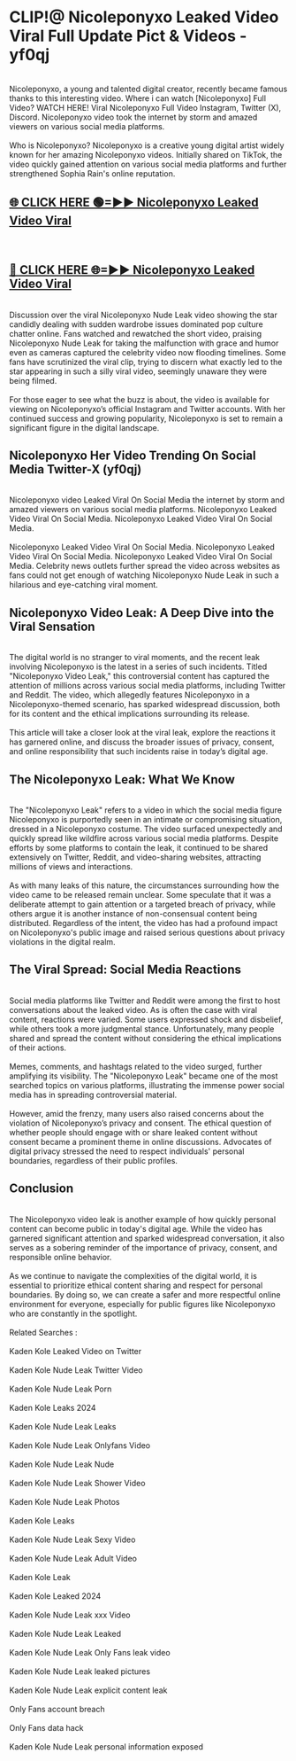 # CLIP!@ Nicoleponyxo Leaked Video Viral Full Update Pict & Videos - yf0qj
<br>
Nicoleponyxo, a young and talented digital creator, recently became famous thanks to this interesting video. Where i can watch [Nicoleponyxo] Full Video? WATCH HERE! Viral Nicoleponyxo Full Video Instagram, Twitter (X), Discord. Nicoleponyxo video took the internet by storm and amazed viewers on various social media platforms.
<br><br>
Who is Nicoleponyxo? Nicoleponyxo is a creative young digital artist widely known for her amazing Nicoleponyxo videos. Initially shared on TikTok, the video quickly gained attention on various social media platforms and further strengthened Sophia Rain's online reputation.
<br>
<h2><a href="https://bestclip.site?title=Nicoleponyxo">🌐 CLICK HERE 🟢=►► Nicoleponyxo Leaked Video Viral</a></h2>
<br>
<h2><a href="https://bestclip.site?title=Nicoleponyxo">🔴 CLICK HERE 🌐=►► Nicoleponyxo Leaked Video Viral</a></h2>
<br>
Discussion over the viral Nicoleponyxo Nude Leak video showing the star candidly dealing with sudden wardrobe issues dominated pop culture chatter online. Fans watched and rewatched the short video, praising Nicoleponyxo Nude Leak for taking the malfunction with grace and humor even as cameras captured the celebrity video now flooding timelines. Some fans have scrutinized the viral clip, trying to discern what exactly led to the star appearing in such a silly viral video, seemingly unaware they were being filmed.
<br><br>
For those eager to see what the buzz is about, the video is available for viewing on Nicoleponyxo’s official Instagram and Twitter accounts. With her continued success and growing popularity, Nicoleponyxo is set to remain a significant figure in the digital landscape.
<br>
<h2>Nicoleponyxo Her Video Trending On Social Media Twitter-X (yf0qj)</h2>
<br>
Nicoleponyxo video Leaked Viral On Social Media the internet by storm and amazed viewers on various social media platforms. Nicoleponyxo Leaked Video Viral On Social Media. Nicoleponyxo Leaked Video Viral On Social Media.
<br><br>
Nicoleponyxo Leaked Video Viral On Social Media. Nicoleponyxo Leaked Video Viral On Social Media. Nicoleponyxo Leaked Video Viral On Social Media. Celebrity news outlets further spread the video across websites as fans could not get enough of watching Nicoleponyxo Nude Leak in such a hilarious and eye-catching viral moment.
<br>
<h2>Nicoleponyxo Video Leak: A Deep Dive into the Viral Sensation</h2>
<br>
The digital world is no stranger to viral moments, and the recent leak involving Nicoleponyxo is the latest in a series of such incidents. Titled "Nicoleponyxo Video Leak," this controversial content has captured the attention of millions across various social media platforms, including Twitter and Reddit. The video, which allegedly features Nicoleponyxo in a Nicoleponyxo-themed scenario, has sparked widespread discussion, both for its content and the ethical implications surrounding its release.
<br><br>
This article will take a closer look at the viral leak, explore the reactions it has garnered online, and discuss the broader issues of privacy, consent, and online responsibility that such incidents raise in today’s digital age.
<br>
<h2>The Nicoleponyxo Leak: What We Know</h2>
<br>
The "Nicoleponyxo Leak" refers to a video in which the social media figure Nicoleponyxo is purportedly seen in an intimate or compromising situation, dressed in a Nicoleponyxo costume. The video surfaced unexpectedly and quickly spread like wildfire across various social media platforms. Despite efforts by some platforms to contain the leak, it continued to be shared extensively on Twitter, Reddit, and video-sharing websites, attracting millions of views and interactions.
<br><br>
As with many leaks of this nature, the circumstances surrounding how the video came to be released remain unclear. Some speculate that it was a deliberate attempt to gain attention or a targeted breach of privacy, while others argue it is another instance of non-consensual content being distributed. Regardless of the intent, the video has had a profound impact on Nicoleponyxo's public image and raised serious questions about privacy violations in the digital realm.
<br>
<h2>The Viral Spread: Social Media Reactions</h2>
<br>
Social media platforms like Twitter and Reddit were among the first to host conversations about the leaked video. As is often the case with viral content, reactions were varied. Some users expressed shock and disbelief, while others took a more judgmental stance. Unfortunately, many people shared and spread the content without considering the ethical implications of their actions.
<br><br>
Memes, comments, and hashtags related to the video surged, further amplifying its visibility. The "Nicoleponyxo Leak" became one of the most searched topics on various platforms, illustrating the immense power social media has in spreading controversial material.
<br><br>
However, amid the frenzy, many users also raised concerns about the violation of Nicoleponyxo’s privacy and consent. The ethical question of whether people should engage with or share leaked content without consent became a prominent theme in online discussions. Advocates of digital privacy stressed the need to respect individuals' personal boundaries, regardless of their public profiles.
<br>
<h2>Conclusion</h2>
<br>
The Nicoleponyxo video leak is another example of how quickly personal content can become public in today's digital age. While the video has garnered significant attention and sparked widespread conversation, it also serves as a sobering reminder of the importance of privacy, consent, and responsible online behavior.
<br><br>
As we continue to navigate the complexities of the digital world, it is essential to prioritize ethical content sharing and respect for personal boundaries. By doing so, we can create a safer and more respectful online environment for everyone, especially for public figures like Nicoleponyxo who are constantly in the spotlight.
<br><br>
Related Searches :
<br><br>
Kaden Kole Leaked Video on Twitter
<br><br>
Kaden Kole Nude Leak Twitter Video
<br><br>
Kaden Kole Nude Leak Porn
<br><br>
Kaden Kole Leaks 2024
<br><br>
Kaden Kole Nude Leak Leaks
<br><br>
Kaden Kole Nude Leak Onlyfans Video
<br><br>
Kaden Kole Nude Leak Nude
<br><br>
Kaden Kole Nude Leak Shower Video
<br><br>
Kaden Kole Nude Leak Photos
<br><br>
Kaden Kole Leaks
<br><br>
Kaden Kole Nude Leak Sexy Video
<br><br>
Kaden Kole Nude Leak Adult Video
<br><br>
Kaden Kole Leak
<br><br>
Kaden Kole Leaked 2024
<br><br>
Kaden Kole Nude Leak xxx Video
<br><br>
Kaden Kole Nude Leak Leaked
<br><br>
Kaden Kole Nude Leak Only Fans leak video
<br><br>
Kaden Kole Nude Leak leaked pictures
<br><br>
Kaden Kole Nude Leak explicit content leak
<br><br>
Only Fans account breach
<br><br>
Only Fans data hack
<br><br>
Kaden Kole Nude Leak personal information exposed